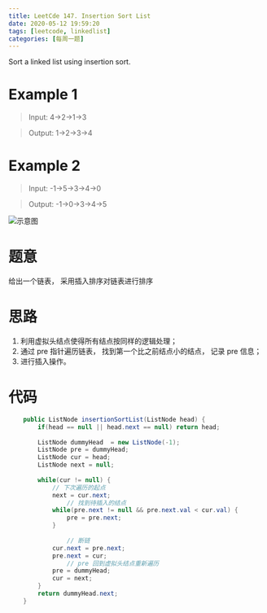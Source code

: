 ```yaml
---
title: LeetCde 147. Insertion Sort List
date: 2020-05-12 19:59:20
tags: [leetcode, linkedlist]
categories: [每周一题]
---
```


Sort a linked list using insertion sort.

<!--more-->

# Example 1

> Input: 4->2->1->3

> Output: 1->2->3->4

# Example 2

> Input: -1->5->3->4->0

> Output: -1->0->3->4->5


![示意图](/example.gif)

# 题意

给出一个链表， 采用插入排序对链表进行排序

# 思路

1.  利用虚拟头结点使得所有结点按同样的逻辑处理；
2.  通过 pre 指针遍历链表， 找到第一个比之前结点小的结点， 记录 pre 信息；
3.  进行插入操作。

# 代码

```java
    public ListNode insertionSortList(ListNode head) {
        if(head == null || head.next == null) return head;
        
        ListNode dummyHead  = new ListNode(-1);
        ListNode pre = dummyHead;
        ListNode cur = head;
        ListNode next = null;
        
        while(cur != null) {
        	// 下次遍历的起点
            next = cur.next;
            	// 找到待插入的结点
            while(pre.next != null && pre.next.val < cur.val) {
                pre = pre.next;
            }
            	
            	// 断链
            cur.next = pre.next;
            pre.next = cur;
            	// pre 回到虚拟头结点重新遍历
            pre = dummyHead;            
            cur = next;
        }
        return dummyHead.next;
    }
```